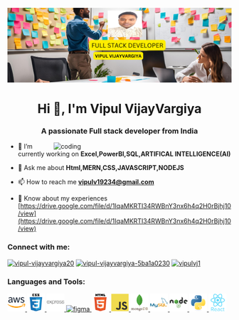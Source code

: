 ![logo](https://github.com/Vipul-VijayVargiya20/Vipul-VijayVargiya20/blob/main/Add%20a%20subheading.png)
<h1 align="center">Hi 👋, I'm Vipul VijayVargiya</h1>
<h3 align="center">A passionate Full stack developer from India</h3>
<img align="right" alt="coding" width="400" src="https://www.google.com/url?sa=i&url=https%3A%2F%2Fgiphy.com%2Fgifs%2FY4ak9Ki2GZCbJxAnJD&psig=AOvVaw2vnlA-B85wAqWZFhuGjPX5&ust=1738313629717000&source=images&cd=vfe&opi=89978449&ved=0CBMQjRxqFwoTCNDs3IaJnYsDFQAAAAAdAAAAABAE">


- 🔭 I’m currently working on **Excel,PowerBI,SQL,ARTIFICAL INTELLIGENCE(AI)**

- 💬 Ask me about **Html,MERN,CSS,JAVASCRIPT,NODEJS**

- 📫 How to reach me **vipulv19234@gmail.com**

- 📄 Know about my experiences [https://drive.google.com/file/d/1IqaMKRTI34RWBnY3nx6h4q2H0rBjhj10/view](https://drive.google.com/file/d/1IqaMKRTI34RWBnY3nx6h4q2H0rBjhj10/view)

<h3 align="left">Connect with me:</h3>
<p align="left">
<a href="https://twitter.com/vipul-vijayvargiya20" target="blank"><img align="center" src="https://raw.githubusercontent.com/rahuldkjain/github-profile-readme-generator/master/src/images/icons/Social/twitter.svg" alt="vipul-vijayvargiya20" height="30" width="40" /></a>
<a href="https://linkedin.com/in/vipul-vijayvargiya-5ba1a0230" target="blank"><img align="center" src="https://raw.githubusercontent.com/rahuldkjain/github-profile-readme-generator/master/src/images/icons/Social/linked-in-alt.svg" alt="vipul-vijayvargiya-5ba1a0230" height="30" width="40" /></a>
<a href="https://www.leetcode.com/vipulvj1" target="blank"><img align="center" src="https://raw.githubusercontent.com/rahuldkjain/github-profile-readme-generator/master/src/images/icons/Social/leet-code.svg" alt="vipulvj1" height="30" width="40" /></a>
</p>

<h3 align="left">Languages and Tools:</h3>
<p align="left"> <a href="https://aws.amazon.com" target="_blank" rel="noreferrer"> <img src="https://raw.githubusercontent.com/devicons/devicon/master/icons/amazonwebservices/amazonwebservices-original-wordmark.svg" alt="aws" width="40" height="40"/> </a> <a href="https://www.w3schools.com/css/" target="_blank" rel="noreferrer"> <img src="https://raw.githubusercontent.com/devicons/devicon/master/icons/css3/css3-original-wordmark.svg" alt="css3" width="40" height="40"/> </a> <a href="https://expressjs.com" target="_blank" rel="noreferrer"> <img src="https://raw.githubusercontent.com/devicons/devicon/master/icons/express/express-original-wordmark.svg" alt="express" width="40" height="40"/> </a> <a href="https://www.figma.com/" target="_blank" rel="noreferrer"> <img src="https://www.vectorlogo.zone/logos/figma/figma-icon.svg" alt="figma" width="40" height="40"/> </a> <a href="https://www.w3.org/html/" target="_blank" rel="noreferrer"> <img src="https://raw.githubusercontent.com/devicons/devicon/master/icons/html5/html5-original-wordmark.svg" alt="html5" width="40" height="40"/> </a> <a href="https://developer.mozilla.org/en-US/docs/Web/JavaScript" target="_blank" rel="noreferrer"> <img src="https://raw.githubusercontent.com/devicons/devicon/master/icons/javascript/javascript-original.svg" alt="javascript" width="40" height="40"/> </a> <a href="https://www.mongodb.com/" target="_blank" rel="noreferrer"> <img src="https://raw.githubusercontent.com/devicons/devicon/master/icons/mongodb/mongodb-original-wordmark.svg" alt="mongodb" width="40" height="40"/> </a> <a href="https://www.mysql.com/" target="_blank" rel="noreferrer"> <img src="https://raw.githubusercontent.com/devicons/devicon/master/icons/mysql/mysql-original-wordmark.svg" alt="mysql" width="40" height="40"/> </a> <a href="https://nodejs.org" target="_blank" rel="noreferrer"> <img src="https://raw.githubusercontent.com/devicons/devicon/master/icons/nodejs/nodejs-original-wordmark.svg" alt="nodejs" width="40" height="40"/> </a> <a href="https://www.python.org" target="_blank" rel="noreferrer"> <img src="https://raw.githubusercontent.com/devicons/devicon/master/icons/python/python-original.svg" alt="python" width="40" height="40"/> </a> <a href="https://reactjs.org/" target="_blank" rel="noreferrer"> <img src="https://raw.githubusercontent.com/devicons/devicon/master/icons/react/react-original-wordmark.svg" alt="react" width="40" height="40"/> </a> </p>

